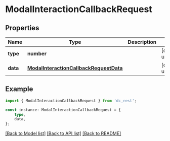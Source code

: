 # ModalInteractionCallbackRequest


## Properties

Name | Type | Description | Notes
------------ | ------------- | ------------- | -------------
**type** | **number** |  | [default to undefined]
**data** | [**ModalInteractionCallbackRequestData**](ModalInteractionCallbackRequestData.md) |  | [default to undefined]

## Example

```typescript
import { ModalInteractionCallbackRequest } from 'dc_rest';

const instance: ModalInteractionCallbackRequest = {
    type,
    data,
};
```

[[Back to Model list]](../README.md#documentation-for-models) [[Back to API list]](../README.md#documentation-for-api-endpoints) [[Back to README]](../README.md)
